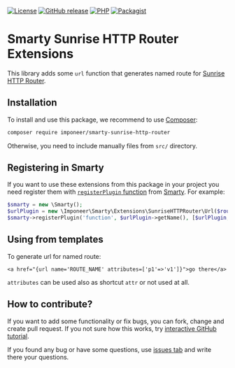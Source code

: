 [![License](https://img.shields.io/github/license/imponeer/smarty-sunrise-http-router.svg)](LICENSE)
[![GitHub release](https://img.shields.io/github/release/imponeer/smarty-sunrise-http-router.svg)](https://github.com/imponeer/smarty-sunrise-http-router/releases) [![PHP](https://img.shields.io/packagist/php-v/imponeer/smarty-sunrise-http-router.svg)](http://php.net) 
[![Packagist](https://img.shields.io/packagist/dm/imponeer/smarty-sunrise-http-router.svg)](https://packagist.org/packages/imponeer/smarty-sunrise-http-router)

# Smarty Sunrise HTTP Router Extensions

This library adds some `url` function that generates named route for [Sunrise HTTP Router](https://github.com/sunrise-php/http-router).

## Installation

To install and use this package, we recommend to use [Composer](https://getcomposer.org):

```bash
composer require imponeer/smarty-sunrise-http-router
```

Otherwise, you need to include manually files from `src/` directory. 

## Registering in Smarty

If you want to use these extensions from this package in your project you need register them with [`registerPlugin` function](https://www.smarty.net/docs/en/api.register.plugin.tpl) from [Smarty](https://www.smarty.net). For example:
```php
$smarty = new \Smarty();
$urlPlugin = new \Imponeer\Smarty\Extensions\SunriseHTTPRouter\Url($router);
$smarty->registerPlugin('function', $urlPlugin->getName(), [$urlPlugin, 'execute']);
```

## Using from templates

To generate url for named route:
```smarty
<a href="{url name='ROUTE_NAME' attributes=['p1'=>'v1']}">go there</a>
```

`attributes` can be used also as shortcut `attr` or not used at all. 

## How to contribute?

If you want to add some functionality or fix bugs, you can fork, change and create pull request. If you not sure how this works, try [interactive GitHub tutorial](https://try.github.io).

If you found any bug or have some questions, use [issues tab](https://github.com/imponeer/smarty-sunrise-http-router/issues) and write there your questions.
